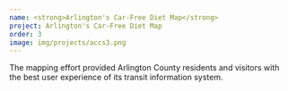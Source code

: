 ```yaml
---
name: <strong>Arlington's Car-Free Diet Map</strong>
project: Arlington's Car-Free Diet Map
order: 3
image: img/projects/accs3.png
---
```


The mapping effort provided Arlington County residents and visitors with the best user experience of its transit information system.
